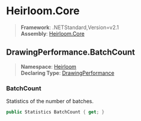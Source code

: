 # Heirloom.Core

> **Framework**: .NETStandard,Version=v2.1  
> **Assembly**: [Heirloom.Core][0]  

## DrawingPerformance.BatchCount

> **Namespace**: [Heirloom][0]  
> **Declaring Type**: [DrawingPerformance][1]  

### BatchCount

Statistics of the number of batches.

```cs
public Statistics BatchCount { get; }
```

[0]: ../../../Heirloom.Core.md
[1]: ../DrawingPerformance.md
